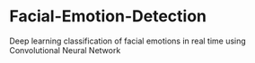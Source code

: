 # Facial-Emotion-Detection
Deep learning classification of facial emotions in real time using Convolutional Neural Network
